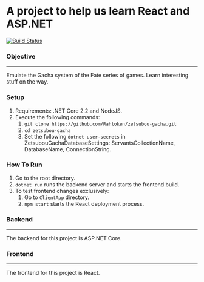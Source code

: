 # A project to help us learn React and ASP.NET #

[![Build Status](https://dev.azure.com/16241A05C2/ZetsubouGacha/_apis/build/status/Rahtoken.zetsubou-gacha?branchName=master)](https://dev.azure.com/16241A05C2/ZetsubouGacha/_build/latest?definitionId=2&branchName=master)

### Objective ###
----------
Emulate the Gacha system of the Fate series of games. Learn interesting stuff on the way.

### Setup ###
1. Requirements: .NET Core 2.2 and NodeJS.
2. Execute the following commands:
    1. `git clone https://github.com/Rahtoken/zetsubou-gacha.git`
    2. `cd zetsubou-gacha`
    3. Set the following `dotnet user-secrets` in ZetsubouGachaDatabaseSettings: ServantsCollectionName, DatabaseName, ConnectionString.
### How To Run ###
1. Go to the root directory.
2. `dotnet run` runs the backend server and starts the frontend build.
3. To test frontend changes exclusively:
   1. Go to `ClientApp` directory.
   2. `npm start` starts the React deployment process.

### Backend ###
----------
The backend for this project is ASP.NET Core.

### Frontend ###
----------
The frontend for this project is React.
